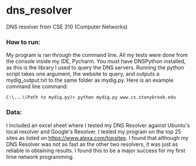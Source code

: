 # dns_resolver
DNS resolver from CSE 310 (Computer Networks)
### How to run:

My program is ran through the command line. All my tests were done from the console
inside my IDE, Pycharm. You must have DNSPython installed, as this is the library I used to
query the DNS servers. Running the python script takes one argument, the website to query,
and outputs a mydig_output.txt to the same folder as mydig.py. Here is an example command
line command:
```
C:\...\(Path to mydig.py)> python mydig.py www.cs.stonybrook.edu
```
### Data:

I included an excel sheet where I tested my DNS Resolver against Ubuntu's local resolver and Google's Resolver. I tested my program on the top 25 sites as listed on https://www.alexa.com/topsites. I found that although my DNS Resolver was not as fast as the other two resolvers, it was just as reliable in obtaining results. I found this to be a major success for my first time network programming.
